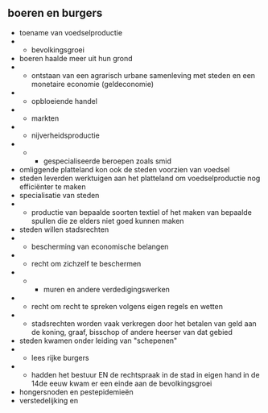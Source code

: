 ## boeren en burgers
- toename van voedselproductie
- - bevolkingsgroei
- boeren haalde meer uit hun grond
- - ontstaan van een agrarisch urbane samenleving met steden en een monetaire economie (geldeconomie)
- - opbloeiende handel
- - markten
- - nijverheidsproductie
- - - gespecialiseerde beroepen zoals smid
- omliggende platteland kon ook de steden voorzien van voedsel
- steden leverden werktuigen aan het platteland om voedselproductie nog efficiënter te maken 
- specialisatie van steden
- - productie van bepaalde soorten textiel of het maken van bepaalde spullen die ze elders niet goed kunnen maken
- steden willen stadsrechten
- - bescherming van economische belangen
- - recht om zichzelf te beschermen
- - - muren en andere verdedigingswerken
- - recht om recht te spreken volgens eigen regels en wetten
- - stadsrechten worden vaak verkregen door het betalen van geld aan de koning, graaf, bisschop of andere heerser van dat gebied
- steden kwamen onder leiding van "schepenen"
- - lees rijke burgers
- - hadden het bestuur EN de rechtspraak in de stad in eigen hand
in de 14de eeuw kwam er een einde aan de bevolkingsgroei
-   hongersnoden en pestepidemieën
- verstedelijking en 
<!--stackedit_data:
eyJoaXN0b3J5IjpbNzA5MTYyNzA4XX0=
-->